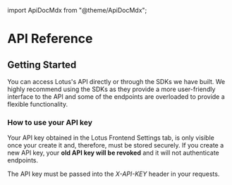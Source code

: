 import ApiDocMdx from "@theme/ApiDocMdx";

# API Reference

## Getting Started

You can access Lotus's API directly or through the SDKs we have built. We highly recommend using the SDKs as they provide a more user-friendly interface to the API and some of the endpoints are overloaded to provide a flexible functionality.

### How to use your API key

Your API key obtained in the Lotus Frontend Settings tab, is only visible once your create it and, therefore, must be stored securely. If you create a new API key, your **old API key will be revoked** and it will not authenticate endpoints.

The API key must be passed into the _X-API-KEY_ header in your requests.

<ApiDocMdx id="lotus" />
